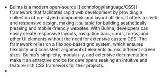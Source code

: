 - Bulma is a modern open-source [[technology/language/CSS]] framework that facilitates rapid web development by providing a collection of pre-styled components and layout utilities. It offers a sleek and responsive design, making it suitable for building aesthetically pleasing and mobile-friendly websites. With Bulma, developers can easily create responsive layouts, navigation bars, cards, forms, and other UI elements without the need for extensive custom CSS. The framework relies on a flexbox-based grid system, which ensures flexibility and consistent alignment of elements across different screen sizes. Bulma's simplicity, modularity, and extensive documentation make it an attractive choice for developers seeking an intuitive and feature-rich CSS framework for their projects.
-